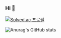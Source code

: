 ### Hi 👋

[![Solved.ac
프로필](http://mazassumnida.wtf/api/v2/generate_badge?boj=skysun102)](https://solved.ac/skysun102)

![Anurag's GitHub stats](https://github-readme-stats.vercel.app/api?username=3jieun3&show_icons=true&theme=calm)
